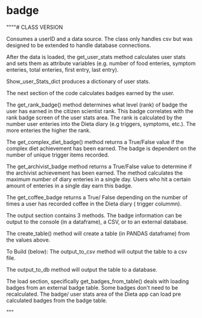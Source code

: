 # badge

""""# CLASS VERSION

Consumes a userID and a data source.  The class only handles csv but was designed to be extended to handle database connections.

After the data is loaded, the get_user_stats method calculates user stats and sets them as attribute variables (e.g. number of food enteries, symptom enteries, total enteries, first entry, last entry).

Show_user_Stats_dict produces a dictionary of user stats.

The next section of the code calculates badges earned by the user.

The get_rank_badge() method determines what level (rank) of badge the user has earned in the citizen scientist rank.  This badge correlates with the rank badge screen of the user stats area.  The rank is calculated by the number user enteries into the Dieta diary (e.g triggers, symptoms, etc.).  The more enteries the higher the rank.

The get_complex_diet_badge() method returns a True/False value if the complex diet achievement has been earned.  The badge is dependent on the number of unique trigger items recorded.

The get_archivist_badge method returns a True/False value to determine if the archivist achievement has been earned.  The method calculates the maximum number of diary enteries in a single day.  Users who hit a certain amount of enteries in a single day earn this badge.

The get_coffee_badge returns a True/ False depending on the number of times a user has recorded coffee in the Dieta diary ( trigger colummn).


The output section contains 3 methods.  The badge information can be output to the console (in a dataframe), a CSV, or to an external database.

The create_table() method will create a table (in PANDAS dataframe) from the values above.

To Build (below):
The output_to_csv method will output the table to a csv file.

The output_to_db method will output the table to a database.

The load section, specifically get_badges_from_table() deals with loading badges from an external badge table.  Some badges don't need to be recalculated.  The badge/ user stats area of the Dieta app can load pre calculated badges from the badge table.

"""
